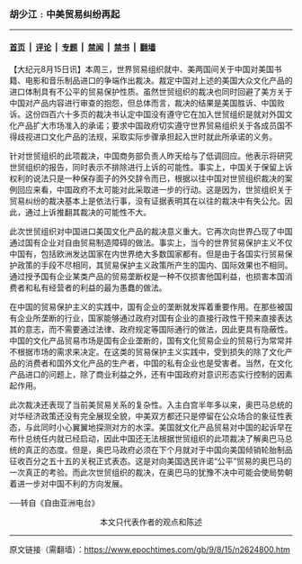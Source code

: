 ### 胡少江﹕中美贸易纠纷再起

---

#### [首页](../../../..?n2624800) &nbsp;|&nbsp; [评论](../../../../../epoch-comment?n2624800) &nbsp;|&nbsp; [专题](../../../../../epoch-special?n2624800) &nbsp;|&nbsp; [禁闻](../../../../../epoch-news?n2624800) &nbsp;|&nbsp; [禁书](../../../../../books?n2624800) &nbsp;|&nbsp; [翻墙](https://github.com/gfw-breaker/nogfw/blob/master/README.md?n2624800)


<div class="post_content" id="artbody" itemprop="articleBody">
 <!-- article content begin -->
 <p>
  【大纪元8月15日讯】本周三，世界贸易组织就中、美两国间关于中国对美国书籍、电影和音乐制品进口的争端作出裁决。裁定中国对上述的美国大众文化产品的进口体制具有不公平的贸易保护性质。虽然世贸组织的裁决也同时回避了美方关于中国对产品内容进行审查的抱怨，但总体而言，裁决的结果是美国胜诉、中国败诉。这份四百六十多页的裁决书认定中国没有遵守它在加入世贸组织是就对外国文化产品扩大市场准入的承诺；要求中国政府切实遵守世界贸易组织关于各成员国不得歧视进口文化产品的法规，采取实际步骤承担起入世时就此所承诺的义务。
 </p>
 <p>
  针对世贸组织的此项裁决，中国商务部负责人昨天给与了低调回应。他表示将研究世贸组织的报告，同时表示不排除进行上诉的可能性。事实上，中国关于保留上诉权利的说法只是一种保存面子的外交辞令而已，根据以往中国对世贸组织裁决的案例回应来看，中国政府不太可能对此采取进一步的行动。这是因为，世贸组织关于贸易纠纷的裁决基本上是依法行事，没有证据表明其在以往的裁决中有失公允。因此，通过上诉推翻其裁决的可能性不大。
 </p>
 <p>
  此次世贸组织对中国进口美国文化产品的裁决意义重大。它再次向世界凸现了中国通过国有企业对自由贸易制造障碍的做法。事实上，当今的世界贸易保护主义不仅中国有，包括欧洲发达国家在内世界绝大多数国家都有。但是由于各国实行贸易保护政策的手段不尽相同，其贸易保护主义政策所产生的国内、国际效果也不相同。通过授予国有企业某类产品的贸易垄断权是一种不仅损害他国利益，也损害本国消费者和私有经营者的利益的最为愚蠢的做法。
 </p>
 <p>
  在中国的贸易保护主义的实践中，国有企业的垄断就发挥着重要作用。在那些被国有企业所垄断的行业，国家能够通过政府对国有企业的直接行政性干预来直接表达其的意志，而不需要通过法律、政府规定等国际通行的做法，因此更具有隐蔽性。中国的文化产品贸易市场是国有企业垄断的，国有文化贸易企业的贸易行为常常并不根据市场的需求来决定。在这类的贸易保护主义实践中，受到损失的除了文化产品的消费者和国外文化产品的生产者，中国的私有企业也是受害者。当然，在文化产品进口的问题上，除了商业利益之外，还有中国政府对意识形态实行控制的因素起作用。
 </p>
 <p>
  此次裁决还表现了当前美贸易关系的复杂性。入主白宫半年多以来，奥巴马总统的对华经济政策还没有完全展现全貌，中美双方都还只是停留在公众场合的象征性表态，与此同时小心翼翼地探测对方的水深。美国就文化产品贸易对中国的起诉早在布什总统任内就已经启动，因此中国还无法根据世贸组织的此项裁决了解奥巴马总统的真正的态度。但是，奥巴马政府必须在下个月就对于中国向美国倾销轮胎制品征收百分之五十五的关税正式表态。这是对向美国选民许诺“公平”贸易的奥巴马的一次真正的考验。而此次世贸组织的裁决，在奥巴马的犹豫不决中可能会使局势朝着进一步对中国不利的方向发展。
 </p>
 <p>
  ──转自《自由亚洲电台》
  <font color="#ffffff">
   (http://www.dajiyuan.com)
  </font>
  <br/>
  <center>
   <font class="GY13">
    本文只代表作者的观点和陈述
   </font>
  </center>
 </p>
 <!-- article content end -->
 <div id="below_article_ad">
 </div>
</div>


---

原文链接（需翻墙）：https://www.epochtimes.com/gb/9/8/15/n2624800.htm